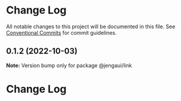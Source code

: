 # Change Log

All notable changes to this project will be documented in this file.
See [Conventional Commits](https://conventionalcommits.org) for commit guidelines.

## 0.1.2 (2022-10-03)

**Note:** Version bump only for package @jengaui/link

# Change Log
